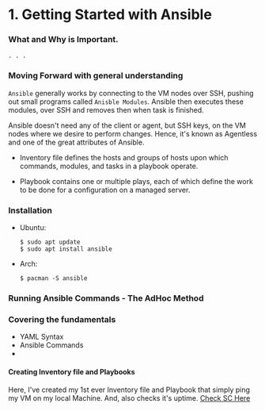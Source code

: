 
# 1. Getting Started with Ansible

### What and Why is Important.
    . . . 

### Moving Forward with general understanding

`Ansible` generally works by connecting to the VM nodes over SSH, pushing out small programs called `Anisble Modules`.
Ansible then executes these modules, over SSH and removes then when task is finished.

Ansible doesn't need any of the client or agent, but SSH keys, on the VM nodes where we desire to perform changes.
Hence, it's known as Agentless and one of the great attributes of Ansible.

  * Inventory file defines the hosts and groups of hosts upon which commands, modules, and tasks in a playbook operate.

  * Playbook contains one or multiple plays, each of which define the work to be done for a configuration on a managed server.

### Installation

  * Ubuntu:

        $ sudo apt update
        $ sudo apt install ansible


  * Arch:

        $ pacman -S ansible


### Running Ansible Commands - The AdHoc Method

### Covering the fundamentals

  * YAML Syntax
  * Ansible Commands
  * 

#### Creating Inventory file and Playbooks

  Here, I've created my 1st ever Inventory file and Playbook that simply ping my VM on my local Machine.
  And, also checks it's uptime. [Check SC Here](https://github.com/prabes/Ansible-Playground/tree/master/Getting-Started)


